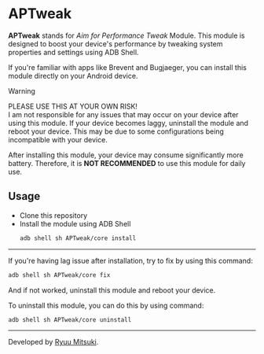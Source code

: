 # APTweak

**APTweak** stands for *Aim for Performance Tweak* Module. This module is designed to boost your device's performance by tweaking system properties and settings using ADB Shell.

If you're familiar with apps like Brevent and Bugjaeger, you can install this module directly on your Android device.

> [!WARNING]  
> PLEASE USE THIS AT YOUR OWN RISK!  
> I am not responsible for any issues that may occur on your device after using this module.
> If your device becomes laggy, uninstall the module and reboot your device.
> This may be due to some configurations being incompatible with your device.
>
> After installing this module, your device may consume significantly more battery.
> Therefore, it is **NOT RECOMMENDED** to use this module for daily use.

## Usage

- Clone this repository
- Install the module using ADB Shell
  ```bash
  adb shell sh APTweak/core install
  ```

---

If you're having lag issue after installation, try to fix by using this command:

```bash
adb shell sh APTweak/core fix
```

And if not worked, uninstall this module and reboot your device.

To uninstall this module, you can do this by using command:

```bash
adb shell sh APTweak/core uninstall
```

---

Developed by [Ryuu Mitsuki](https://github.com/mitsuki31).
